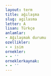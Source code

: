 ```yaml
---
layout: term
title: ağılaşma
slug: agilasma
letter: A
lisan: Türkçe
anlamlar:
- Ağılaşmak durumu
ozellikler:
- - isim
ornekler:
- - ''
orneklerkaynak:
- - ''
---
```

